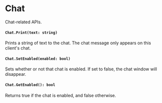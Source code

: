 # Chat

Chat-related APIs.

#### `Chat.Print(text: string)`

Prints a string of text to the chat. The chat message only appears on this client's chat.

#### `Chat.SetEnabled(enabled: bool)`

Sets whether or not that chat is enabled. If set to false, the chat window will disappear.

#### `Chat.GetEnabled(): bool`

Returns true if the chat is enabled, and false otherwise. 